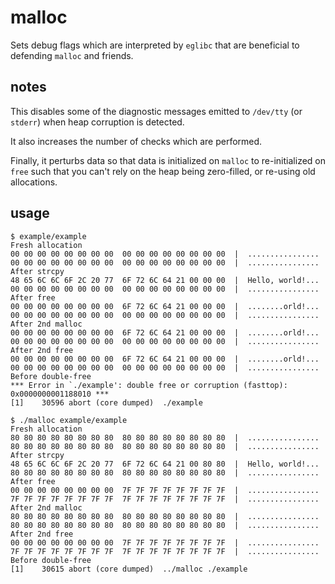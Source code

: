 # malloc

Sets debug flags which are interpreted by `eglibc` that are beneficial to defending `malloc` and friends.

## notes

This disables some of the diagnostic messages emitted to `/dev/tty` (or `stderr`) when heap corruption is detected.

It also increases the number of checks which are performed.

Finally, it perturbs data so that data is initialized on `malloc` to re-initialized on `free` such that you can't rely on the heap being zero-filled, or re-using old allocations.

## usage

```
$ example/example
Fresh allocation
00 00 00 00 00 00 00 00  00 00 00 00 00 00 00 00  |  ................ 
00 00 00 00 00 00 00 00  00 00 00 00 00 00 00 00  |  ................ 
After strcpy
48 65 6C 6C 6F 2C 20 77  6F 72 6C 64 21 00 00 00  |  Hello, world!... 
00 00 00 00 00 00 00 00  00 00 00 00 00 00 00 00  |  ................ 
After free
00 00 00 00 00 00 00 00  6F 72 6C 64 21 00 00 00  |  ........orld!... 
00 00 00 00 00 00 00 00  00 00 00 00 00 00 00 00  |  ................ 
After 2nd malloc
00 00 00 00 00 00 00 00  6F 72 6C 64 21 00 00 00  |  ........orld!... 
00 00 00 00 00 00 00 00  00 00 00 00 00 00 00 00  |  ................ 
After 2nd free
00 00 00 00 00 00 00 00  6F 72 6C 64 21 00 00 00  |  ........orld!... 
00 00 00 00 00 00 00 00  00 00 00 00 00 00 00 00  |  ................ 
Before double-free
*** Error in `./example': double free or corruption (fasttop): 0x0000000001188010 ***
[1]    30596 abort (core dumped)  ./example
```

```
$ ./malloc example/example
Fresh allocation
80 80 80 80 80 80 80 80  80 80 80 80 80 80 80 80  |  ................ 
80 80 80 80 80 80 80 80  80 80 80 80 80 80 80 80  |  ................ 
After strcpy
48 65 6C 6C 6F 2C 20 77  6F 72 6C 64 21 00 80 80  |  Hello, world!... 
80 80 80 80 80 80 80 80  80 80 80 80 80 80 80 80  |  ................ 
After free
00 00 00 00 00 00 00 00  7F 7F 7F 7F 7F 7F 7F 7F  |  ................ 
7F 7F 7F 7F 7F 7F 7F 7F  7F 7F 7F 7F 7F 7F 7F 7F  |  ................ 
After 2nd malloc
80 80 80 80 80 80 80 80  80 80 80 80 80 80 80 80  |  ................ 
80 80 80 80 80 80 80 80  80 80 80 80 80 80 80 80  |  ................ 
After 2nd free
00 00 00 00 00 00 00 00  7F 7F 7F 7F 7F 7F 7F 7F  |  ................ 
7F 7F 7F 7F 7F 7F 7F 7F  7F 7F 7F 7F 7F 7F 7F 7F  |  ................ 
Before double-free
[1]    30615 abort (core dumped)  ../malloc ./example
```